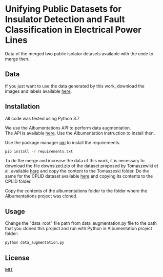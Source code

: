 # Unifying Public Datasets for Insulator Detection and Fault Classification in Electrical Power Lines

Data of the merged two public isolator detasets available with the code to merge then.

## Data
If you just want to use the data generated by this work, download the images and labels available [here](https://drive.google.com/drive/folders/1829TgSKUVGZXk4_cd1BKtK0L9XHkHA4j?usp=sharing).

## Installation
All code was tested using Python 3.7

We use the Albumentations API to perform data augmentation.  
The API is available [here](https://github.com/albumentations-team/albumentations). Use the Albumentation instruction to install then.

Use the package manager [pip](https://pip.pypa.io/en/stable/) to install the requirements.

```bash
pip install -r requirements.txt
```
To do the merge and increase the data of this work, it is necessary to download the file downsized.zip of the dataset proposed by Tomaszewlki et al. available [here](https://cv.po.opole.pl/dataset1/) and copy the content to the Tomaszeski folder. Do the same for the CPLID dataset available [here](https://github.com/InsulatorData/InsulatorDataSet) and copying its contents to the CPLID folder.

Copy the contents of the albumentations folder to the folder where the Albumentations project was cloned.

## Usage

Change the "data_root" file path from data_augmentation.py file to the path that you cloned this project and run with Python in Albumentation project folder:


```python
python data_augmentation.py
```

## License
[MIT](https://choosealicense.com/licenses/mit/)
